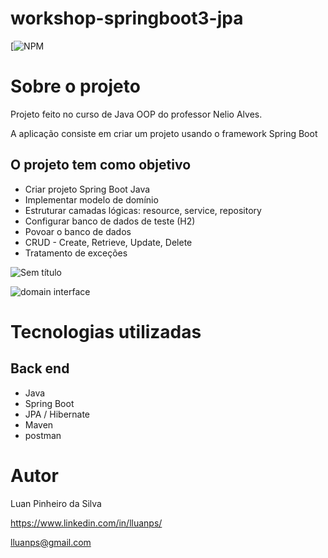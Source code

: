 # workshop-springboot3-jpa

[![NPM](https://github.com/lluanps/workshop-springboot3-jpa/blob/main/LICENSE) 

# Sobre o projeto


Projeto feito no curso de Java OOP do professor Nelio Alves.

A aplicação consiste em criar um projeto usando o framework Spring Boot

## O projeto tem como objetivo

* Criar projeto Spring Boot Java
* Implementar modelo de domínio
* Estruturar camadas lógicas: resource, service, repository
* Configurar banco de dados de teste (H2)
* Povoar o banco de dados
* CRUD - Create, Retrieve, Update, Delete
* Tratamento de exceções 

![Sem título](https://user-images.githubusercontent.com/112667015/208173782-856860b5-1014-40ba-b981-dcc9ca3c4f73.png)

![domain interface](https://user-images.githubusercontent.com/112667015/208174071-b62fff96-906b-4437-bfe8-791765ec1702.png)




# Tecnologias utilizadas
## Back end
- Java
- Spring Boot
- JPA / Hibernate
- Maven
- postman

# Autor

Luan Pinheiro da Silva

https://www.linkedin.com/in/lluanps/

lluanps@gmail.com


